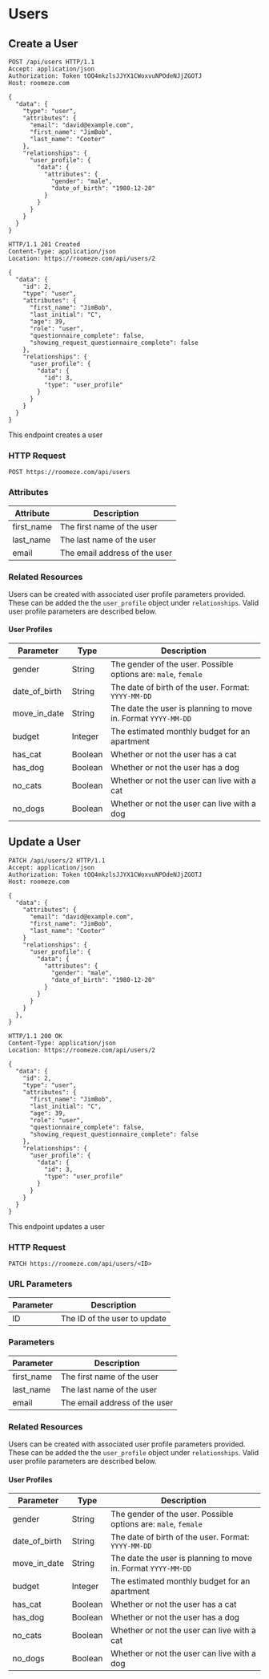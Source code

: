 # Users

## Create a User

```http
POST /api/users HTTP/1.1
Accept: application/json
Authorization: Token tOQ4mkzlsJJYX1CWoxvuNPOdeNJjZGOTJ
Host: roomeze.com

{
  "data": {
    "type": "user",
    "attributes": {
      "email": "david@example.com",
      "first_name": "JimBob",
      "last_name": "Cooter"
    },
    "relationships": {
      "user_profile": {
        "data": {
          "attributes": {
            "gender": "male",
            "date_of_birth": "1980-12-20"
          }
        }
      }
    }
  }
}
```
```http
HTTP/1.1 201 Created
Content-Type: application/json
Location: https://roomeze.com/api/users/2

{
  "data": {
    "id": 2,
    "type": "user",
    "attributes": {
      "first_name": "JimBob",
      "last_initial": "C",
      "age": 39,
      "role": "user",
      "questionnaire_complete": false,
      "showing_request_questionnaire_complete": false
    },
    "relationships": {
      "user_profile": {
        "data": {
          "id": 3,
          "type": "user_profile"
        }
      }
    }
  }
}
```

This endpoint creates a user

### HTTP Request

`POST https://roomeze.com/api/users`

### Attributes

Attribute  | Description
---------- | -----------
first_name | The first name of the user
last_name  | The last name of the user
email      | The email address of the user

### Related Resources

Users can be created with associated user profile parameters provided. These can be added the the `user_profile` object under `relationships`. Valid user profile parameters are described below.

#### User Profiles

Parameter     | Type    | Description
------------- | ------- | -----------
gender        | String  | The gender of the user. Possible options are: `male`, `female`
date_of_birth | String  | The date of birth of the user. Format: `YYYY-MM-DD`
move_in_date  | String  | The date the user is planning to move in. Format `YYYY-MM-DD`
budget        | Integer | The estimated monthly budget for an apartment
has_cat       | Boolean | Whether or not the user has a cat
has_dog       | Boolean | Whether or not the user has a dog
no_cats       | Boolean | Whether or not the user can live with a cat
no_dogs       | Boolean | Whether or not the user can live with a dog

## Update a User

```http
PATCH /api/users/2 HTTP/1.1
Accept: application/json
Authorization: Token tOQ4mkzlsJJYX1CWoxvuNPOdeNJjZGOTJ
Host: roomeze.com

{
  "data": {
    "attributes": {
      "email": "david@example.com",
      "first_name": "JimBob",
      "last_name": "Cooter"
    }
    "relationships": {
      "user_profile": {
        "data": {
          "attributes": {
            "gender": "male",
            "date_of_birth": "1980-12-20"
          }
        }
      }
    }
  },
}
```
```http
HTTP/1.1 200 OK
Content-Type: application/json
Location: https://roomeze.com/api/users/2

{
  "data": {
    "id": 2,
    "type": "user",
    "attributes": {
      "first_name": "JimBob",
      "last_initial": "C",
      "age": 39,
      "role": "user",
      "questionnaire_complete": false,
      "showing_request_questionnaire_complete": false
    },
    "relationships": {
      "user_profile": {
        "data": {
          "id": 3,
          "type": "user_profile"
        }
      }
    }
  }
}
```

This endpoint updates a user

### HTTP Request

`PATCH https://roomeze.com/api/users/<ID>`

### URL Parameters

Parameter | Description
--------- | -----------
ID        | The ID of the user to update

### Parameters

Parameter  | Description
---------- | -----------
first_name | The first name of the user
last_name  | The last name of the user
email      | The email address of the user

### Related Resources

Users can be created with associated user profile parameters provided. These can be added the the `user_profile` object under `relationships`. Valid user profile parameters are described below.

#### User Profiles

Parameter     | Type    | Description
------------- | ------- | -----------
gender        | String  | The gender of the user. Possible options are: `male`, `female`
date_of_birth | String  | The date of birth of the user. Format: `YYYY-MM-DD`
move_in_date  | String  | The date the user is planning to move in. Format `YYYY-MM-DD`
budget        | Integer | The estimated monthly budget for an apartment
has_cat       | Boolean | Whether or not the user has a cat
has_dog       | Boolean | Whether or not the user has a dog
no_cats       | Boolean | Whether or not the user can live with a cat
no_dogs       | Boolean | Whether or not the user can live with a dog
